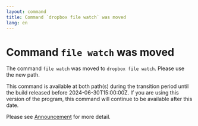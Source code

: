 ```yaml
---
layout: command
title: Command `dropbox file watch` was moved
lang: en
---
```


# Command `file watch` was moved

The command `file watch` was moved to `dropbox file watch`. Please use the new path.

This command is available at both path(s) during the transition period until the build released before 2024-06-30T15:00:00Z. If you are using this version of the program, this command will continue to be available after this date.

Please see [Announcement](https://github.com/watermint/toolbox/discussions/799) for more detail.


